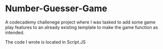 # Number-Guesser-Game
A codecademy challenege project where I was tasked to add some game play features to an already existing template to make the game function as intended.

The code I wrote is located in Script.JS
